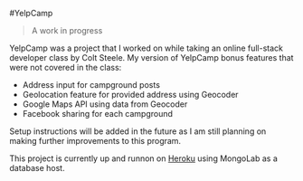 #YelpCamp

>A work in progress

YelpCamp was a project that I worked on while taking an online full-stack developer class by Colt Steele. My version of YelpCamp bonus features that were not covered in the class:

- Address input for campground posts
- Geolocation feature for provided address using Geocoder
- Google Maps API using data from Geocoder
- Facebook sharing for each campground

Setup instructions will be added in the future as I am still planning on making further improvements to this program.

This project is currently up and runnon on [Heroku](pacific-lake-36716.herokuapp.com) using MongoLab as a database host.